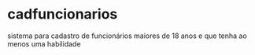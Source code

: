 # cadfuncionarios
sistema para cadastro de funcionários maiores de 18 anos e que tenha ao menos uma habilidade
